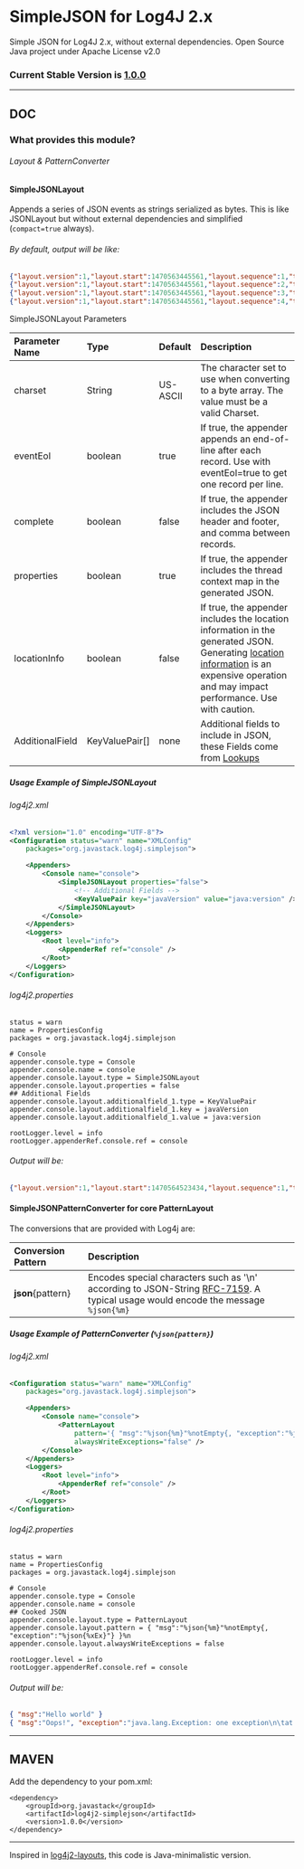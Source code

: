 # SimpleJSON for Log4J 2.x

Simple JSON for Log4J 2.x, without external dependencies. Open Source Java project under Apache License v2.0

### Current Stable Version is [1.0.0](https://search.maven.org/#search|ga|1|g%3Aorg.javastack%20a%3Alog4j2-simplejson)

---

## DOC

### What provides this module? 

###### Layout & PatternConverter 

#### SimpleJSONLayout

Appends a series of JSON events as strings serialized as bytes. This is like JSONLayout but without external dependencies and simplified (`compact=true` always).

###### By default, output will be like:

```json
{"layout.version":1,"layout.start":1470563445561,"layout.sequence":1,"timestamp":1470563445639,"thread":"main","threadId":1,"level":"INFO","logger":"org.javastack.log4j.simplejson.sandbox.TestSimpleJson","msg":"Hello world"}
{"layout.version":1,"layout.start":1470563445561,"layout.sequence":2,"timestamp":1470563445639,"thread":"main","threadId":1,"level":"INFO","logger":"org.javastack.log4j.simplejson.sandbox.TestSimpleJson","ndc":["ndc1","ndc2"],"mdc":{"k1":"v1","k2":"v2"},"msg":"Diagnostic context information is wonder"}
{"layout.version":1,"layout.start":1470563445561,"layout.sequence":3,"timestamp":1470563445639,"thread":"main","threadId":1,"level":"INFO","logger":"org.javastack.log4j.simplejson.sandbox.TestSimpleJson","ndc":["ndc1"],"mdc":{"k1":"v1","k2":"v2"},"msg":"log4j2 is wonder"}
{"layout.version":1,"layout.start":1470563445561,"layout.sequence":4,"timestamp":1470563445639,"thread":"main","threadId":1,"level":"INFO","logger":"org.javastack.log4j.simplejson.sandbox.TestSimpleJson","ndc":["ndc1"],"mdc":{"k1":"v1","k2":"v2"},"msg":"Oops!","exception":"java.lang.Exception","cause":"one exception","stacktrace":"java.lang.Exception: one exception\n\tat org.javastack.log4j.simplejson.sandbox.TestSimpleJson.main(TestSimpleJson.java:26) [classes\/:?]\n"}
```

SimpleJSONLayout Parameters

| Parameter Name  | Type           | Default  | Description |
| :-------------- | :------------- | :------- | :---------- |
| charset         | String         | US-ASCII | The character set to use when converting to a byte array. The value must be a valid Charset. |
| eventEol        | boolean        | true     | If true, the appender appends an end-of-line after each record. Use with eventEol=true to get one record per line. |
| complete        | boolean        | false    | If true, the appender includes the JSON header and footer, and comma between records. |
| properties      | boolean        | true     | If true, the appender includes the thread context map in the generated JSON. |
| locationInfo    | boolean        | false    | If true, the appender includes the location information in the generated JSON. Generating [location information](https://logging.apache.org/log4j/2.x/manual/layouts.html#LocationInformation) is an expensive operation and may impact performance. Use with caution. |
| AdditionalField | KeyValuePair[] | none     | Additional fields to include in JSON, these Fields come from [Lookups](https://logging.apache.org/log4j/2.x/manual/lookups.html) |

##### Usage Example of SimpleJSONLayout

###### log4j2.xml

```xml
<?xml version="1.0" encoding="UTF-8"?>
<Configuration status="warn" name="XMLConfig"
	packages="org.javastack.log4j.simplejson">

	<Appenders>
		<Console name="console">
			<SimpleJSONLayout properties="false">
			    <!-- Additional Fields -->
				<KeyValuePair key="javaVersion" value="java:version" />
			</SimpleJSONLayout>
		</Console>
	</Appenders>
	<Loggers>
		<Root level="info">
			<AppenderRef ref="console" />
		</Root>
	</Loggers>
</Configuration>
```

###### log4j2.properties

```properties
status = warn
name = PropertiesConfig
packages = org.javastack.log4j.simplejson

# Console
appender.console.type = Console
appender.console.name = console
appender.console.layout.type = SimpleJSONLayout
appender.console.layout.properties = false
## Additional Fields
appender.console.layout.additionalfield_1.type = KeyValuePair
appender.console.layout.additionalfield_1.key = javaVersion
appender.console.layout.additionalfield_1.value = java:version

rootLogger.level = info
rootLogger.appenderRef.console.ref = console
```

###### Output will be:

```json
{"layout.version":1,"layout.start":1470564523434,"layout.sequence":1,"timestamp":1470564523512,"thread":"main","threadId":1,"level":"INFO","logger":"com.acme.TestSimpleJson","javaVersion":"Java version 1.7.0_80","msg":"Hello world"}
```

#### SimpleJSONPatternConverter for core PatternLayout

The conversions that are provided with Log4j are: 

| Conversion Pattern  | Description |
| :------------------ | :---------- |
| **json**{pattern}   | Encodes special characters such as '\n' according to JSON-String [RFC-7159](https://tools.ietf.org/html/rfc7159). A typical usage would encode the message  ```%json{%m}``` |

##### Usage Example of PatternConverter (`%json{pattern}`)

###### log4j2.xml

```xml
<Configuration status="warn" name="XMLConfig"
	packages="org.javastack.log4j.simplejson">

	<Appenders>
		<Console name="console">
			<PatternLayout
				pattern='{ "msg":"%json{%m}"%notEmpty{, "exception":"%json{%xEx}"} }%n'
				alwaysWriteExceptions="false" />
		</Console>
	</Appenders>
	<Loggers>
		<Root level="info">
			<AppenderRef ref="console" />
		</Root>
	</Loggers>
</Configuration>
```

###### log4j2.properties

```properties
status = warn
name = PropertiesConfig
packages = org.javastack.log4j.simplejson

# Console
appender.console.type = Console
appender.console.name = console
## Cooked JSON
appender.console.layout.type = PatternLayout
appender.console.layout.pattern = { "msg":"%json{%m}"%notEmpty{, "exception":"%json{%xEx}"} }%n
appender.console.layout.alwaysWriteExceptions = false

rootLogger.level = info
rootLogger.appenderRef.console.ref = console
```

###### Output will be:

```json
{ "msg":"Hello world" }
{ "msg":"Oops!", "exception":"java.lang.Exception: one exception\n\tat org.javastack.log4j.simplejson.sandbox.TestSimpleJson.main(TestSimpleJson.java:26) [classes\/:?]\n" }
```

---

## MAVEN

Add the dependency to your pom.xml:

    <dependency>
        <groupId>org.javastack</groupId>
        <artifactId>log4j2-simplejson</artifactId>
        <version>1.0.0</version>
    </dependency>

---
Inspired in [log4j2-layouts](https://logging.apache.org/log4j/2.x/manual/layouts.html), this code is Java-minimalistic version.
